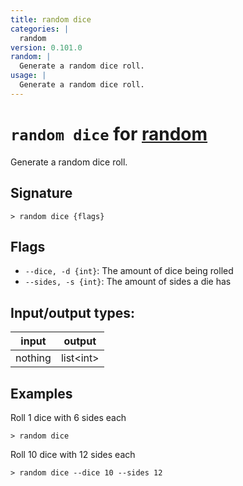 ```yaml
---
title: random dice
categories: |
  random
version: 0.101.0
random: |
  Generate a random dice roll.
usage: |
  Generate a random dice roll.
---
```

<!-- This file is automatically generated. Please edit the command in https://github.com/nushell/nushell instead. -->

# `random dice` for [random](/commands/categories/random.md)

<div class='command-title'>Generate a random dice roll.</div>

## Signature

```> random dice {flags} ```

## Flags

 -  `--dice, -d {int}`: The amount of dice being rolled
 -  `--sides, -s {int}`: The amount of sides a die has


## Input/output types:

| input   | output    |
| ------- | --------- |
| nothing | list\<int\> |

## Examples

Roll 1 dice with 6 sides each
```nu
> random dice

```

Roll 10 dice with 12 sides each
```nu
> random dice --dice 10 --sides 12

```
